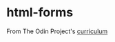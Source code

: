 # html-forms

From The Odin Project's [curriculum](https://www.theodinproject.com/courses/html-and-css/lessons/html-forms)
